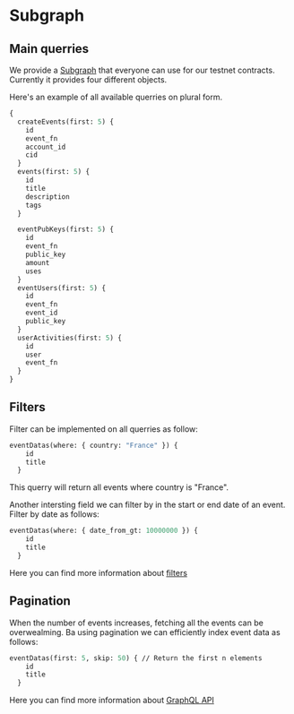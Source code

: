 # Subgraph

<!-- Necessary comment to make work below header tag -->

## Main querries

We provide a [Subgraph](https://thegraph.com/hosted-service/subgraph/ioansl/h00kd---testnet) that everyone can use for our testnet contracts. Currently it provides four different objects.

Here's an example of all available querries on plural form.

```graphql
{
  createEvents(first: 5) {
    id
    event_fn
    account_id
    cid
  }
  events(first: 5) {
    id
    title
    description
    tags
  }

  eventPubKeys(first: 5) {
    id
    event_fn
    public_key
    amount
    uses
  }
  eventUsers(first: 5) {
    id
    event_fn
    event_id
    public_key
  }
  userActivities(first: 5) {
    id
    user
    event_fn
  }
}
```

## Filters

Filter can be implemented on all querries as follow:

```graphql
eventDatas(where: { country: "France" }) {
    id
    title
  }
```

This querry will return all events where country is "France".

Another intersting field we can filter by in the start or end date of an event. Filter by date as follows:

```graphql
eventDatas(where: { date_from_gt: 10000000 }) {
    id
    title
  }
```

Here you can find more information about [filters](https://thegraph.com/docs/en/querying/graphql-api/#all-filters)

## Pagination

When the number of events increases, fetching all the events can be overwealming. Ba using pagination we can efficiently index event data as follows:

```graphql
eventDatas(first: 5, skip: 50) { // Return the first n elements
    id
    title
  }
```

Here you can find more information about [GraphQL API](https://thegraph.com/docs/en/querying/graphql-api/)
